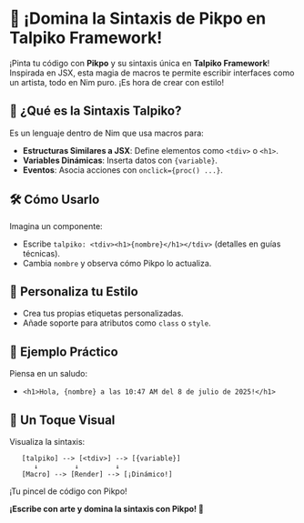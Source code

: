 # 🧾 ¡Domina la Sintaxis de Pikpo en Talpiko Framework!

¡Pinta tu código con **Pikpo** y su sintaxis única en **Talpiko Framework**! Inspirada en JSX, esta magia de macros te permite escribir interfaces como un artista, todo en Nim puro. ¡Es hora de crear con estilo!

## 🚀 ¿Qué es la Sintaxis Talpiko?
Es un lenguaje dentro de Nim que usa macros para:
- **Estructuras Similares a JSX**: Define elementos como `<tdiv>` o `<h1>`.
- **Variables Dinámicas**: Inserta datos con `{variable}`.
- **Eventos**: Asocia acciones con `onclick={proc() ...}`.

## 🛠️ Cómo Usarlo
Imagina un componente:
- Escribe `talpiko: <tdiv><h1>{nombre}</h1></tdiv>` (detalles en guías técnicas).
- Cambia `nombre` y observa cómo Pikpo lo actualiza.

## 🌱 Personaliza tu Estilo
- Crea tus propias etiquetas personalizadas.
- Añade soporte para atributos como `class` o `style`.

## 🎉 Ejemplo Práctico
Piensa en un saludo:
- `<h1>Hola, {nombre} a las 10:47 AM del 8 de julio de 2025!</h1>`

## 🎨 Un Toque Visual
Visualiza la sintaxis:
```
   [talpiko] --> [<tdiv>] --> [{variable}]
      ↓         ↓         ↓
   [Macro] --> [Render] --> [¡Dinámico!]
```
¡Tu pincel de código con Pikpo!

**¡Escribe con arte y domina la sintaxis con Pikpo! 🎨**